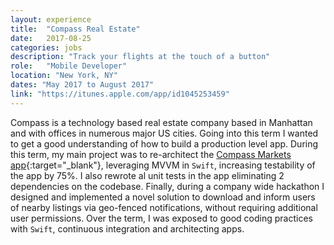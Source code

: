 ```yaml
---
layout: experience
title:  "Compass Real Estate"
date:   2017-08-25
categories: jobs
description: "Track your flights at the touch of a button"
role:	"Mobile Developer"
location: "New York, NY"
dates: "May 2017 to August 2017"
link: "https://itunes.apple.com/app/id1045253459"
---
```


Compass is a technology based real estate company based in Manhattan and with offices in numerous major US cities. Going into this term I wanted to get a good understanding of how to build a production level app. During this term, my main project was to re-architect the [Compass Markets app][markets-app-store]{:target="_blank"}, leveraging MVVM in `Swift`, increasing testability of the app by 75%. I also rewrote al unit tests in the app eliminating 2 dependencies on the codebase. Finally, during a company wide hackathon I designed and implemented a novel solution to download and inform users of nearby listings via geo-fenced notifications, without requiring additional user permissions. Over the term, I was exposed to good coding practices with `Swift`, continuous integration and architecting apps.

[markets-app-store]: https://itunes.apple.com/app/id1045253459
[compass]: https://www.compass.com/
